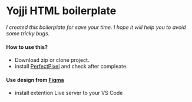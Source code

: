 # Yojji HTML boilerplate

_I created this boilerplate for save your time. I hope it will help you to avoid some tricky bugs._

#### How to use this?

- Download zip or clone project.
- install [PerfectPixel](https://chrome.google.com/webstore/detail/perfectpixel-by-welldonec/dkaagdgjmgdmbnecmcefdhjekcoceebi?hl=ru) and check after compleate.
#### Use design from [Figma](https://www.figma.com/file/wNzd8LV7TVgH0FcG1z4pHK/🛒-Ecommerce-Shopping-Template-Community?node-id=0%3A1)
- install extention Live server to your VS Code
